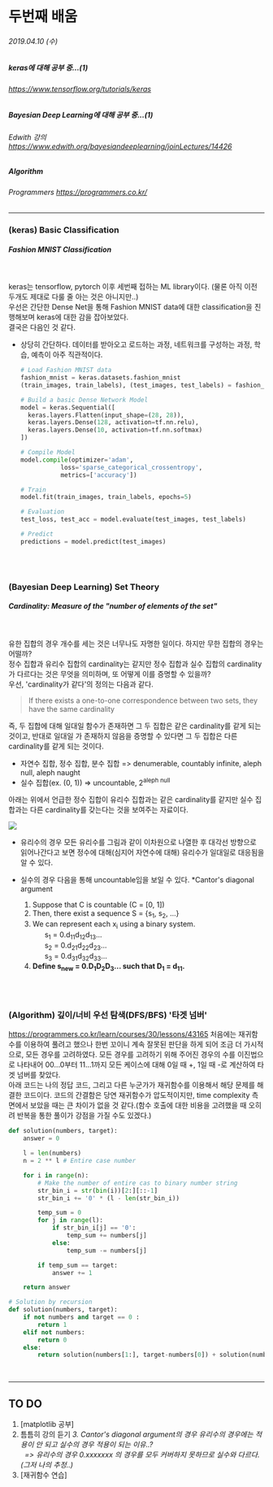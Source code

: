 # 두번째 배움
###### 2019.04.10 (수)
##### keras에 대해 공부 중...(1)
###### https://www.tensorflow.org/tutorials/keras
##### Bayesian Deep Learning에 대해 공부 중...(1)
###### Edwith 강의 https://www.edwith.org/bayesiandeeplearning/joinLectures/14426
##### Algorithm
###### Programmers https://programmers.co.kr/

-----

### (keras) Basic Classification
##### Fashion MNIST Classification

<br>

keras는 tensorflow, pytorch 이후 세번째 접하는 ML library이다. (물론 아직 이전 두개도 제대로 다룰 줄 아는 것은 아니지만..)  
우선은 간단한 Dense Net을 통해 Fashion MNIST data에 대한 classification을 진행해보며 keras에 대한 감을 잡아보았다.  
결국은 다음인 것 같다.  

* 상당히 간단하다. 데이터를 받아오고 로드하는 과정, 네트워크를 구성하는 과정, 학습, 예측이 아주 직관적이다.
  
  ```python
  # Load Fashion MNIST data
  fashion_mnist = keras.datasets.fashion_mnist
  (train_images, train_labels), (test_images, test_labels) = fashion_mnist.load_data()
  ```
  ```python
  # Build a basic Dense Network Model
  model = keras.Sequential([
    keras.layers.Flatten(input_shape=(28, 28)),
    keras.layers.Dense(128, activation=tf.nn.relu),
    keras.layers.Dense(10, activation=tf.nn.softmax)
  ])
  
  # Compile Model
  model.compile(optimizer='adam',
             loss='sparse_categorical_crossentropy',
             metrics=['accuracy'])
  ```
  ```python
  # Train
  model.fit(train_images, train_labels, epochs=5)
  ```
  ```python
  # Evaluation
  test_loss, test_acc = model.evaluate(test_images, test_labels)
  
  # Predict
  predictions = model.predict(test_images)
  ```
  
<br>
<br>

### (Bayesian Deep Learning) Set Theory
##### Cardinality: Measure of the "number of elements of the set"

<br>

유한 집합의 경우 개수를 세는 것은 너무나도 자명한 일이다. 하지만 무한 집합의 경우는 어떨까?  
정수 집합과 유리수 집합의 cardinality는 같지만 정수 집합과 실수 집합의 cardinality가 다르다는 것은 무엇을 의미하며, 또 어떻게 이를 증명할 수 있을까?  
우선, 'cardinality가 같다'의 정의는 다음과 같다.
  > If there exists a one-to-one correspondence between two sets, they have the same cardinality   
  
즉, 두 집합에 대해 일대일 함수가 존재하면 그 두 집합은 같은 cardinality를 같게 되는 것이고, 반대로 일대일 가 존재하지 않음을 증명할 수 있다면 그 두 집합은 다른 cardinality를 같게 되는 것이다.  

* 자연수 집합, 정수 집합, 분수 집합 => denumerable, countably infinite, aleph null, aleph naught  
* 실수 집합(ex. (0, 1)) => uncountable, 2<sup>aleph null</sup>  

아래는 위에서 언급한 정수 집합이 유리수 집합과는 같은 cardinality를 같지만 실수 집합과는 다른 cardinality를 갖는다는 것을 보여주는 자료이다.  

![](https://pds.joins.com/news/component/joongang_sunday/2014/08/31022332.jpg)

  
* 유리수의 경우 모든 유리수를 그림과 같이 이차원으로 나열한 후 대각선 방향으로 읽어나간다고 보면 정수에 대해(심지어 자연수에 대해) 유리수가 일대일로 대응됨을 알 수 있다.  

* 실수의 경우 다음을 통해 uncountable임을 보일 수 있다. *Cantor's diagonal argument
  1. Suppose that C is countable (C = \[0, 1])
  2. Then, there exist a sequence S = {s<sub>1</sub>, s<sub>2</sub>, ...}
  3. We can represent each x<sub>i</sub> using a binary system.  
  &nbsp; &nbsp; &nbsp; s<sub>1</sub> = 0.d<sub>11</sub>d<sub>12</sub>d<sub>13</sub>...  
  &nbsp; &nbsp; &nbsp; s<sub>2</sub> = 0.d<sub>21</sub>d<sub>22</sub>d<sub>23</sub>...  
  &nbsp; &nbsp; &nbsp; s<sub>3</sub> = 0.d<sub>31</sub>d<sub>32</sub>d<sub>33</sub>...  
  4. **Define s<sub>new</sub> = 0.D<sub>1</sub>D<sub>2</sub>D<sub>3</sub>... such that D<sub>1</sub> = d<sub>11</sub>.**

<br>
<br>

### (Algorithm) 깊이/너비 우선 탐색(DFS/BFS) '타겟 넘버'

https://programmers.co.kr/learn/courses/30/lessons/43165
처음에는 재귀함수를 이용하여 풀려고 했으나 한번 꼬이니 계속 잘못된 판단을 하게 되어 조금 더 가시적으로, 모든 경우를 고려하였다. 모든 경우를 고려하기 위해 주어진 경우의 수를 이진법으로 나타내어 00...0부터 11...1까지 모든 케이스에 대해 0일 때 +, 1일 때 -로 계산하여 타겟 넘버를 찾았다.  
아래 코드는 나의 정답 코드, 그리고 다른 누군가가 재귀함수를 이용해서 해당 문제를 해결한 코드이다. 코드의 간결함은 당연 재귀함수가 압도적이지만, time complexity 측면에서 보았을 때는 큰 차이가 없을 것 같다.(함수 호출에 대한 비용을 고려했을 때 오히려 반복을 통한 풀이가 강점을 가질 수도 있겠다.)  

```python
def solution(numbers, target):
    answer = 0

    l = len(numbers)
    n = 2 ** l # Entire case number

    for i in range(n):
        # Make the number of entire cas to binary number string
        str_bin_i = str(bin(i))[2:][::-1]
        str_bin_i += '0' * (l - len(str_bin_i))

        temp_sum = 0
        for j in range(l):
            if str_bin_i[j] == '0':
                temp_sum += numbers[j]
            else:
                temp_sum -= numbers[j]

        if temp_sum == target:
            answer += 1

    return answer
```
  
```python
# Solution by recursion
def solution(numbers, target):
    if not numbers and target == 0 :
        return 1
    elif not numbers:
        return 0
    else:
        return solution(numbers[1:], target-numbers[0]) + solution(numbers[1:], target+numbers[0])
```

<br>

--------
## TO DO
1. [matplotlib 공부]
2. 틈틈히 강의 듣기
*3. Cantor's diagonal argument의 경우 유리수의 경우에는 적용이 안 되고 실수의 경우 적용이 되는 이유..?  
&nbsp; => 유리수의 경우 0.xxxxxxx 의 경우를 모두 커버하지 못하므로 실수와 다르다. (그저 나의 추정..)*
4. [재귀함수 연습]
